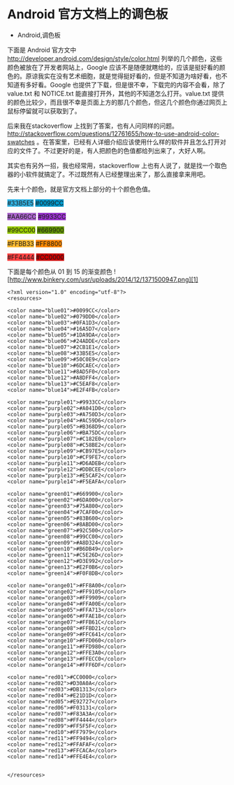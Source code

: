 # Android 官方文档上的调色板
- Android,调色板

下面是 Android 官方文中 <http://developer.android.com/design/style/color.html> 列举的几个颜色，这些颜色被放在了开发者网站上，Google 应该不是随便就瞎给的，应该是挺好看的颜色的。原谅我实在没有艺术细胞，就是觉得挺好看的，但是不知道为啥好看，也不知道有多好看。Google 也提供了下载，但是很不幸，下载完的内容不会看，除了 value.txt 和 NOTICE.txt 能直接打开外，其他的不知道怎么打开。value.txt 提供的颜色比较少，而且很不幸是页面上方的那几个颜色，但这几个颜色你通过网页上鼠标停留就可以获取到了。


后来我在stackoverflow 上找到了答案，也有人问同样的问题。<http://stackoverflow.com/questions/12761655/how-to-use-android-color-swatches> 。在答案里，已经有人详细介绍应该使用什么样的软件并且怎么打开对应的文件了。不过更好的是，有人把颜色的色值都给列出来了，大好人啊。

其实也有另外一招，我也经常用，stackoverflow 上也有人说了，就是找一个取色器的小软件就搞定了。不过既然有人已经整理出来了，那么直接拿来用吧。

先来十个颜色，就是官方文档上部分的十个颜色色值。

<span style="background:#33B5E5">#33B5E5</span>
<span style="background:#0099CC">#0099CC</span>

<span style="background:#AA66CC">#AA66CC</span>
<span style="background:#9933CC">#9933CC</span>

<span style="background:#99CC00">#99CC00</span>
<span style="background:#669900">#669900</span>

<span style="background:#FFBB33">#FFBB33</span>
<span style="background:#FF8800">#FF8800</span>

<span style="background:#FF4444">#FF4444</span>
<span style="background:#CC0000">#CC0000</span>







下面是每个颜色从 01 到 15 的渐变颜色
![http://www.binkery.com/usr/uploads/2014/12/1371500947.png][1]

    <?xml version="1.0" encoding="utf-8"?>
    <resources>
    
    <color name="blue01">#0099CC</color>
    <color name="blue02">#079DD0</color>
    <color name="blue03">#0FA1D3</color>
    <color name="blue04">#16A5D7</color>
    <color name="blue05">#1DA9DA</color>
    <color name="blue06">#24ADDE</color>
    <color name="blue07">#2CB1E1</color>
    <color name="blue08">#33B5E5</color>
    <color name="blue09">#50C0E9</color>
    <color name="blue10">#6DCAEC</color>
    <color name="blue11">#8AD5F0</color>
    <color name="blue12">#A8DFF4</color>
    <color name="blue13">#C5EAF8</color>
    <color name="blue14">#E2F4FB</color>
    
    <color name="purple01">#9933CC</color>
    <color name="purple02">#A041D0</color>
    <color name="purple03">#A750D3</color>
    <color name="purple04">#AC59D6</color>
    <color name="purple05">#B368D9</color>
    <color name="purple06">#BA75DC</color>
    <color name="purple07">#C182E0</color>
    <color name="purple08">#C58BE2</color>
    <color name="purple09">#CB97E5</color>
    <color name="purple10">#CF9FE7</color>
    <color name="purple11">#D6ADEB</color>
    <color name="purple12">#DDBCEE</color>
    <color name="purple13">#E5CAF2</color>
    <color name="purple14">#F5EAFA</color>
    
    <color name="green01">#669900</color>
    <color name="green02">#6DA000</color>
    <color name="green03">#75A800</color>
    <color name="green04">#7CAF00</color>
    <color name="green05">#83B600</color>
    <color name="green06">#8ABD00</color>
    <color name="green07">#92C500</color>
    <color name="green08">#99CC00</color>
    <color name="green09">#A8D324</color>
    <color name="green10">#B6DB49</color>
    <color name="green11">#C5E26D</color>
    <color name="green12">#D3E992</color>
    <color name="green13">#E2F0B6</color>
    <color name="green14">#F0F8DB</color>
    
    <color name="orange01">#FF8A00</color>
    <color name="orange02">#FF9105</color>
    <color name="orange03">#FF9909</color>
    <color name="orange04">#FFA00E</color>
    <color name="orange05">#FFA713</color>
    <color name="orange06">#FFAE18</color>
    <color name="orange07">#FFB61C</color>
    <color name="orange08">#FFBD21</color>
    <color name="orange09">#FFC641</color>
    <color name="orange10">#FFD060</color>
    <color name="orange11">#FFD980</color>
    <color name="orange12">#FFE3A0</color>
    <color name="orange13">#FFECC0</color>
    <color name="orange14">#FFF6DF</color>
    
    <color name="red01">#CC0000</color>
    <color name="red02">#D30A0A</color>
    <color name="red03">#DB1313</color>
    <color name="red04">#E21D1D</color>
    <color name="red05">#E92727</color>
    <color name="red06">#F03131</color>
    <color name="red07">#F83A3A</color>
    <color name="red08">#FF4444</color>
    <color name="red09">#FF5F5F</color>
    <color name="red10">#FF7979</color>
    <color name="red11">#FF9494</color>
    <color name="red12">#FFAFAF</color>
    <color name="red13">#FFCACA</color>
    <color name="red14">#FFE4E4</color>
    
    
    </resources>


  [1]: http://www.binkery.com/usr/uploads/2014/12/1371500947.png